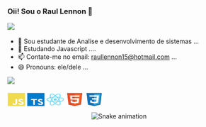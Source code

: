 ### Oii! Sou o Raul Lennon 👋

<img src="https://github-readme-stats.vercel.app/api?username=luarxx&show_icons=true&theme=transparent" />

- 🔭 Sou estudante de Analise e desenvolvimento de sistemas ...
- 🌱 Estudando Javascript ....
- 📫 Contate-me no email: raullennon15@hotmail.com ...
- 😄 Pronouns: ele/dele ...

<div height="30">
<img  src="https://img.shields.io/badge/Visual_Studio_Code-0078D4?style=for-the-badge&logo=visual%20studio%20code&logoColor=white">
</div>


<div style="display: inline_block"><br>
  <img align="center" alt="luar-Js" height="30" width="40" src="https://raw.githubusercontent.com/devicons/devicon/master/icons/javascript/javascript-plain.svg">
  <img align="center" alt="luar-Ts" height="30" width="40" src="https://raw.githubusercontent.com/devicons/devicon/master/icons/typescript/typescript-plain.svg">
  <img align="center" alt="Rafa-React" height="30" width="40" src="https://raw.githubusercontent.com/devicons/devicon/master/icons/react/react-original.svg">
  <img align="center" alt="luar-HTML" height="30" width="40" src="https://raw.githubusercontent.com/devicons/devicon/master/icons/html5/html5-original.svg">
  <img align="center" alt="luar-CSS" height="30" width="40" src="https://raw.githubusercontent.com/devicons/devicon/master/icons/css3/css3-original.svg">
</div>


<div align="center">

  ![Snake animation](https://github.com/luarxx/luarxx/blob/output/github-contribution-grid-snake.svg)
  
</div>
